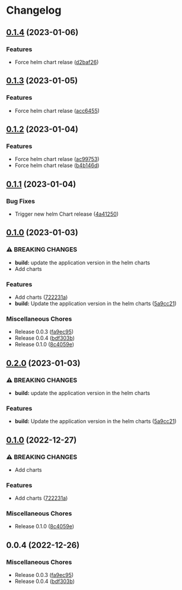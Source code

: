 # Changelog

## [0.1.4](https://github.com/celest-io/go-release-please/compare/mimir-gateway-v0.1.3...mimir-gateway-v0.1.4) (2023-01-06)


### Features

* Force helm chart relase ([d2baf26](https://github.com/celest-io/go-release-please/commit/d2baf26c6473a6fc4c6748a8754e790a5c059332))

## [0.1.3](https://github.com/celest-io/go-release-please/compare/mimir-gateway-v0.1.2...mimir-gateway-v0.1.3) (2023-01-05)


### Features

* Force helm chart relase ([acc6455](https://github.com/celest-io/go-release-please/commit/acc6455cb89b6149e2316a801197c7e8138ade8e))

## [0.1.2](https://github.com/celest-io/go-release-please/compare/mimir-gateway-v0.1.1...mimir-gateway-v0.1.2) (2023-01-04)


### Features

* Force helm chart relase ([ac99753](https://github.com/celest-io/go-release-please/commit/ac997534f955e7aae87220df85411a04d64577b7))
* Force helm chart relase ([b4b146d](https://github.com/celest-io/go-release-please/commit/b4b146de7d49587251510b0d3f43cfe7f843a5de))

## [0.1.1](https://github.com/celest-io/go-release-please/compare/mimir-gateway-v0.1.0...mimir-gateway-v0.1.1) (2023-01-04)


### Bug Fixes

* Trigger new helm Chart release ([4a41250](https://github.com/celest-io/go-release-please/commit/4a41250ea53fe898f2dacc0040cc267b21437245))

## [0.1.0](https://github.com/celest-io/go-release-please/compare/mimir-gateway-v0.2.0...mimir-gateway-v0.1.0) (2023-01-03)


### ⚠ BREAKING CHANGES

* **build:** update the application version in the helm charts
* Add charts

### Features

* Add charts ([722231a](https://github.com/celest-io/go-release-please/commit/722231a716401220061b270d8383c78ad4f4a5f4))
* **build:** Update the application version in the helm charts ([5a9cc21](https://github.com/celest-io/go-release-please/commit/5a9cc21516cd2fcfb659ece5e565e0d91aa5f33d))


### Miscellaneous Chores

* Release 0.0.3 ([fa9ec95](https://github.com/celest-io/go-release-please/commit/fa9ec950429099513c7e9fb86dc9ed8ba271d630))
* Release 0.0.4 ([bdf303b](https://github.com/celest-io/go-release-please/commit/bdf303b2f238e5dfb8c39b383f1b87df36261c0d))
* Release 0.1.0 ([8c4059e](https://github.com/celest-io/go-release-please/commit/8c4059e895dd053754435ba583e699bb00f27863))

## [0.2.0](https://github.com/celest-io/go-release-please/compare/mimir-gateway-chart-v0.1.0...mimir-gateway-chart-v0.2.0) (2023-01-03)


### ⚠ BREAKING CHANGES

* **build:** update the application version in the helm charts

### Features

* **build:** Update the application version in the helm charts ([5a9cc21](https://github.com/celest-io/go-release-please/commit/5a9cc21516cd2fcfb659ece5e565e0d91aa5f33d))

## [0.1.0](https://github.com/celest-io/go-release-please/compare/mimir-gateway-chart-v0.0.4...mimir-gateway-chart-v0.1.0) (2022-12-27)


### ⚠ BREAKING CHANGES

* Add charts

### Features

* Add charts ([722231a](https://github.com/celest-io/go-release-please/commit/722231a716401220061b270d8383c78ad4f4a5f4))


### Miscellaneous Chores

* Release 0.1.0 ([8c4059e](https://github.com/celest-io/go-release-please/commit/8c4059e895dd053754435ba583e699bb00f27863))

## 0.0.4 (2022-12-26)


### Miscellaneous Chores

* Release 0.0.3 ([fa9ec95](https://github.com/celest-io/go-release-please/commit/fa9ec950429099513c7e9fb86dc9ed8ba271d630))
* Release 0.0.4 ([bdf303b](https://github.com/celest-io/go-release-please/commit/bdf303b2f238e5dfb8c39b383f1b87df36261c0d))
